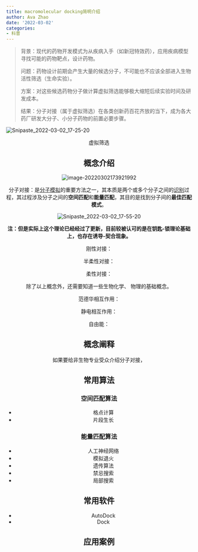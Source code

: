 ```yaml
---
title: macromolecular docking简明介绍
author: Ava Zhao
date: '2022-03-02'
categories:
- 科普
---
```


>背景：现代的药物开发模式为从疾病入手（如新冠特效药），应用疾病模型寻找可能的药物靶点，设计药物。
>
>问题：药物设计前期会产生大量的候选分子，不可能也不应该全部进入生物活性筛选（生命实验）。
>
>方案：对这些候选药物分子做计算虚拟筛选能够极大缩短后续实验时间及研发成本。
>
>结果：分子对接（属于虚拟筛选）在各类创新药百花齐放的当下，成为各大药厂研发大分子、小分子药物的前置必要步骤。

![Snipaste_2022-03-02_17-25-20](https://gitee.com/Ava_Zhao/gallery/raw/master/Snipaste_2022-03-02_17-25-20.png)

<center>虚拟筛选<center/>

## 概念介绍

![image-20220302173921992](https://gitee.com/Ava_Zhao/gallery/raw/master/image-20220302173921992.png)

分子对接：是[分子模拟](https://zh.wikipedia.org/wiki/分子模擬)的重要方法之一，其本质是两个或多个分子之间的[识别](https://zh.wikipedia.org/wiki/分子识别)过程，其过程涉及分子之间的**空间匹配**和**能量匹配**，其目的是找到分子间的**最佳匹配模式**。

![Snipaste_2022-03-02_17-55-20](https://gitee.com/Ava_Zhao/gallery/raw/master/Snipaste_2022-03-02_17-55-20.png)

**注：但是实际上这个理论已经经过了更新，目前较被认可的是在钥匙-锁理论基础上，也存在诱导-契合现象。**

刚性对接：

半柔性对接：

柔性对接：

除了以上概念外，还需要知道一些生物化学、 物理的基础概念。

范德华相互作用：

静电相互作用：

自由能：

## 概念阐释

如果要给非生物专业受众介绍分子对接，

## 常用算法

### 空间匹配算法

- 格点计算
- 片段生长

### 能量匹配算法

- 人工神经网络
- 模拟退火
- 遗传算法
- 禁忌搜索
- 局部搜索

## 常用软件

- AutoDock
- Dock

## 应用案例



